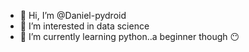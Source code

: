 - 👋 Hi, I’m @Daniel-pydroid
- 👀 I’m interested in data science
- 🌱 I’m currently learning python..a beginner though 😶


<!---
Daniel-pydroid/Daniel-pydroid is a ✨ special ✨ repository because its `README.md` (this file) appears on your GitHub profile.
You can click the Preview link to take a look at your changes.
--->
